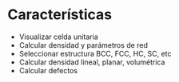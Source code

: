 # Características

- Visualizar celda unitaria
- Calcular densidad y parámetros de red
- Seleccionar estructura BCC, FCC, HC, SC, etc
- Calcular densidad lineal, planar, volumétrica
- Calcular defectos
